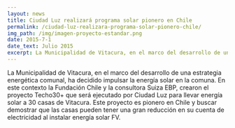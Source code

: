 ```yaml
---
layout: news
title: Ciudad Luz realizará programa solar pionero en Chile
permalink: /ciudad-luz-realizara-programa-solar-pionero-chile/
img_path: /img/imagen-proyecto-estandar.png
date: 2015-7-1
date_text: Julio 2015
excerpt: La Municipalidad de Vitacura, en el marco del desarrollo de una estrategia energética comunal, ha decidido impulsar la...
---
```


La Municipalidad de Vitacura, en el marco del desarrollo de una estrategia energética comunal, ha decidido impulsar la energía solar en la comuna. En este contexto la Fundación Chile y la consultora Suiza EBP, crearon el proyecto Techo30+ que será ejecutado por Ciudad Luz para llevar energía solar a 30 casas de Vitacura. Este proyecto es pionero en Chile y buscar demostrar que las casas pueden tener una gran reducción en su cuenta de electricidad al instalar energía solar FV.
